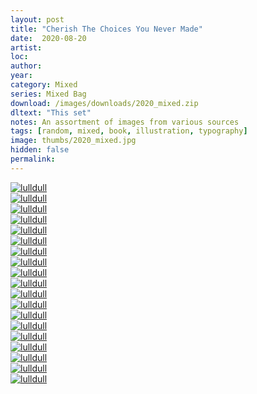 ```yaml
---
layout: post
title: "Cherish The Choices You Never Made"
date:  2020-08-20
artist: 
loc: 
author: 
year: 
category: Mixed
series: Mixed Bag
download: /images/downloads/2020_mixed.zip
dltext: "This set"
notes: An assortment of images from various sources
tags: [random, mixed, book, illustration, typography]
image: thumbs/2020_mixed.jpg
hidden: false
permalink:
---
```






<div class="post_image_rounded">
	<a href="{{ site.baseurl }}/images/posts/2020_mixed/001.jpg" target="_blank">
	<img src="{{ site.baseurl }}/images/posts/2020_mixed/001.jpg" alt="lulldull"></a>
</div>

<div class="post_image_rounded">
	<a href="{{ site.baseurl }}/images/posts/2020_mixed/002.jpg" target="_blank">
	<img src="{{ site.baseurl }}/images/posts/2020_mixed/002.jpg" alt="lulldull"></a>
</div>

<div class="post_image_rounded">
	<a href="{{ site.baseurl }}/images/posts/2020_mixed/003.jpg" target="_blank">
	<img src="{{ site.baseurl }}/images/posts/2020_mixed/003.jpg" alt="lulldull"></a>
</div>

<div class="post_image_rounded">
	<a href="{{ site.baseurl }}/images/posts/2020_mixed/004.jpg" target="_blank">
	<img src="{{ site.baseurl }}/images/posts/2020_mixed/004.jpg" alt="lulldull"></a>
</div>

<div class="post_image_rounded">
	<a href="{{ site.baseurl }}/images/posts/2020_mixed/005.jpg" target="_blank">
	<img src="{{ site.baseurl }}/images/posts/2020_mixed/005.jpg" alt="lulldull"></a>
</div>

<div class="post_image_rounded">
	<a href="{{ site.baseurl }}/images/posts/2020_mixed/006.jpg" target="_blank">
	<img src="{{ site.baseurl }}/images/posts/2020_mixed/006.jpg" alt="lulldull"></a>
</div>

<div class="post_image_rounded">
	<a href="{{ site.baseurl }}/images/posts/2020_mixed/007.jpg" target="_blank">
	<img src="{{ site.baseurl }}/images/posts/2020_mixed/007.jpg" alt="lulldull"></a>
</div>


<div class="post_image_rounded">
	<a href="{{ site.baseurl }}/images/posts/2020_mixed/008.jpg" target="_blank">
	<img src="{{ site.baseurl }}/images/posts/2020_mixed/008.jpg" alt="lulldull"></a>
</div>

<div class="post_image_rounded">
	<a href="{{ site.baseurl }}/images/posts/2020_mixed/009.jpg" target="_blank">
	<img src="{{ site.baseurl }}/images/posts/2020_mixed/009.jpg" alt="lulldull"></a>
</div>

<div class="post_image_rounded">
	<a href="{{ site.baseurl }}/images/posts/2020_mixed/010.jpg" target="_blank">
	<img src="{{ site.baseurl }}/images/posts/2020_mixed/010.jpg" alt="lulldull"></a>
</div>


<div class="post_image_rounded">
	<a href="{{ site.baseurl }}/images/posts/2020_mixed/011.jpg" target="_blank">
	<img src="{{ site.baseurl }}/images/posts/2020_mixed/011.jpg" alt="lulldull"></a>
</div>


<div class="post_image_rounded">
	<a href="{{ site.baseurl }}/images/posts/2020_mixed/012.jpg" target="_blank">
	<img src="{{ site.baseurl }}/images/posts/2020_mixed/012.jpg" alt="lulldull"></a>
</div>


<div class="post_image_rounded">
	<a href="{{ site.baseurl }}/images/posts/2020_mixed/013.jpg" target="_blank">
	<img src="{{ site.baseurl }}/images/posts/2020_mixed/013.jpg" alt="lulldull"></a>
</div>


<div class="post_image_rounded">
	<a href="{{ site.baseurl }}/images/posts/2020_mixed/014.jpg" target="_blank">
	<img src="{{ site.baseurl }}/images/posts/2020_mixed/014.jpg" alt="lulldull"></a>
</div>


<div class="post_image_rounded">
	<a href="{{ site.baseurl }}/images/posts/2020_mixed/015.jpg" target="_blank">
	<img src="{{ site.baseurl }}/images/posts/2020_mixed/015.jpg" alt="lulldull"></a>
</div>

<div class="post_image_rounded">
	<a href="{{ site.baseurl }}/images/posts/2020_mixed/016.jpg" target="_blank">
	<img src="{{ site.baseurl }}/images/posts/2020_mixed/016.jpg" alt="lulldull"></a>
</div>

<div class="post_image_rounded">
	<a href="{{ site.baseurl }}/images/posts/2020_mixed/017.jpg" target="_blank">
	<img src="{{ site.baseurl }}/images/posts/2020_mixed/017.jpg" alt="lulldull"></a>
</div>

<div class="post_image_rounded">
	<a href="{{ site.baseurl }}/images/posts/2020_mixed/018.jpg" target="_blank">
	<img src="{{ site.baseurl }}/images/posts/2020_mixed/018.jpg" alt="lulldull"></a>
</div>

<div class="post_image_rounded">
	<a href="{{ site.baseurl }}/images/posts/2020_mixed/019.jpg" target="_blank">
	<img src="{{ site.baseurl }}/images/posts/2020_mixed/019.jpg" alt="lulldull"></a>
</div>

